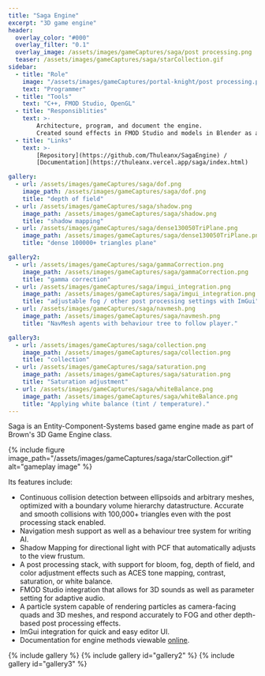 ```yaml
---
title: "Saga Engine"
excerpt: "3D game engine"
header:
  overlay_color: "#000"
  overlay_filter: "0.1"
  overlay_image: /assets/images/gameCaptures/saga/post processing.png
  teaser: /assets/images/gameCaptures/saga/starCollection.gif
sidebar:
  - title: "Role"
    image: "/assets/images/gameCaptures/portal-knight/post processing.png"
    text: "Programmer"
  - title: "Tools"
    text: "C++, FMOD Studio, OpenGL"
  - title: "Responsiblities"
    text: >-
        Architecture, program, and document the engine.
        Created sound effects in FMOD Studio and models in Blender as assets in the game engine demo.
  - title: "Links"
    text: >-
        [Repository](https://github.com/Thuleanx/SagaEngine) /
        [Documentation](https://thuleanx.vercel.app/saga/index.html)

gallery:
  - url: /assets/images/gameCaptures/saga/dof.png
    image_path: /assets/images/gameCaptures/saga/dof.png
    title: "depth of field"
  - url: /assets/images/gameCaptures/saga/shadow.png
    image_path: /assets/images/gameCaptures/saga/shadow.png
    title: "shadow mapping"
  - url: /assets/images/gameCaptures/saga/dense130050TriPlane.png
    image_path: /assets/images/gameCaptures/saga/dense130050TriPlane.png
    title: "dense 100000+ triangles plane"

gallery2:
  - url: /assets/images/gameCaptures/saga/gammaCorrection.png
    image_path: /assets/images/gameCaptures/saga/gammaCorrection.png
    title: "gamma correction"
  - url: /assets/images/gameCaptures/saga/imgui_integration.png
    image_path: /assets/images/gameCaptures/saga/imgui_integration.png
    title: "adjustable fog / other post processing settings with ImGui"
  - url: /assets/images/gameCaptures/saga/navmesh.png
    image_path: /assets/images/gameCaptures/saga/navmesh.png
    title: "NavMesh agents with behaviour tree to follow player."

gallery3:
  - url: /assets/images/gameCaptures/saga/collection.png
    image_path: /assets/images/gameCaptures/saga/collection.png
    title: "collection"
  - url: /assets/images/gameCaptures/saga/saturation.png
    image_path: /assets/images/gameCaptures/saga/saturation.png
    title: "Saturation adjustment"
  - url: /assets/images/gameCaptures/saga/whiteBalance.png
    image_path: /assets/images/gameCaptures/saga/whiteBalance.png
    title: "Applying white balance (tint / temperature)."
---
```


Saga is an Entity-Component-Systems based game engine made as part of Brown's 3D Game Engine class.

{% include figure image_path="/assets/images/gameCaptures/saga/starCollection.gif" alt="gameplay image" %}

Its features include:
- Continuous collision detection between ellipsoids and arbitrary meshes, optimized with a boundary volume hierarchy datastructure.
Accurate and smooth collisions with 100,000+ triangles even with the post processing stack enabled.
- Navigation mesh support as well as a behaviour tree system for writing AI.
- Shadow Mapping for directional light with PCF that automatically adjusts to the view frustum.
- A post processing stack, with support for bloom, fog, depth of field, and color adjustment 
effects such as ACES tone mapping, contrast, saturation, or white balance.
- FMOD Studio integration that allows for 3D sounds as well as parameter setting for adaptive audio.
- A particle system capable of rendering particles as camera-facing quads and 3D meshes, and respond accurately to FOG and other depth-based post processing effects.
- ImGui integration for quick and easy editor UI.
- Documentation for engine methods viewable [online](https://thuleanx.vercel.app/saga/index.html).

{% include gallery %}
{% include gallery id="gallery2" %}
{% include gallery id="gallery3" %}

